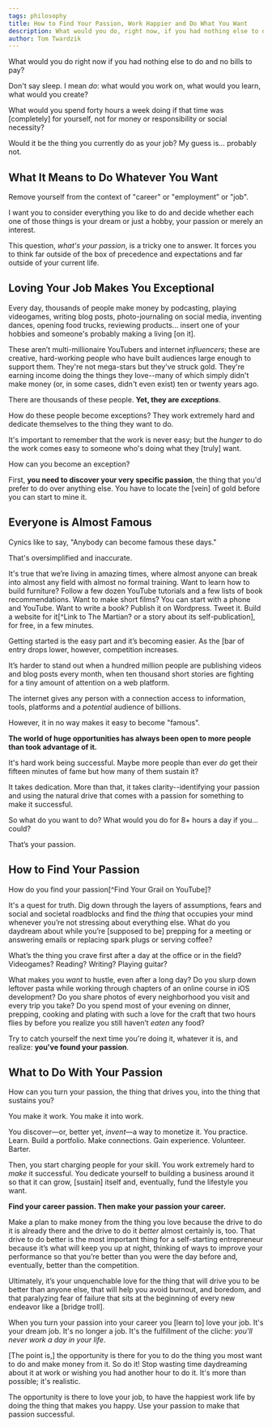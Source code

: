 ```yaml
---
tags: philosophy
title: How to Find Your Passion, Work Happier and Do What You Want
description: What would you do, right now, if you had nothing else to do and no bills to pay? What is your passion?
author: Tom Twardzik
---
```


What would you do right now if you had nothing else to do and no bills to pay?

Don't say sleep. I mean _do_: what would you work on, what would you learn, what would you create?

What would you spend forty hours a week doing if that time was [completely] for yourself, not for money or responsibility or social necessity?

Would it be the thing you currently do as your job? My guess is… probably not.

## What It Means to Do Whatever You Want

Remove yourself from the context of "career" or "employment” or "job".

I want you to consider everything you like to do and decide whether each one of those things is your dream or just a hobby, your passion or merely an interest.

This question, _what's your passion_, is a tricky one to answer. It forces you to think far outside of the box of precedence and expectations and far outside of your current life.

## Loving Your Job Makes You Exceptional

Every day, thousands of people make money by podcasting, playing videogames, writing blog posts, photo-journaling on social media, inventing dances, opening food trucks, reviewing products… insert one of your hobbies and someone's probably making a living [on it].

These aren’t multi-millionaire YouTubers and internet _influencers_; these are creative, hard-working people who have built audiences large enough to support them. They're not mega-stars but they've struck gold. They're earning income doing the things they love--many of which simply didn't make money (or, in some cases, didn't even exist) ten or twenty years ago.

There are thousands of these people. **Yet, they are _exceptions_**.

How do these people become exceptions? They work extremely hard and dedicate themselves to the thing they want to do. 

It's important to remember that the work is never easy; but the _hunger_ to do the work comes easy to someone who's doing what they [truly] want.

How can you become an exception?

First, **you need to discover your very specific passion**, the thing that you'd prefer to do over anything else. You have to locate the [vein] of gold before you can start to mine it.

## Everyone is Almost Famous

Cynics like to say, "Anybody can become famous these days."

That's oversimplified and inaccurate. 

It's true that we’re living in amazing times, where almost anyone can break into almost any field with almost no formal training. Want to learn how to build furniture? Follow a few dozen YouTube tutorials and a few lists of book recommendations. Want to make short films? You can start with a phone and YouTube. Want to write a book? Publish it on Wordpress. Tweet it. Build a website for it[^Link to The Martian? or a story about its self-publication], for free, in a few minutes.

Getting started is the easy part and it’s becoming easier. As the [bar of entry drops lower, however, competition increases. 

It’s harder to stand out when a hundred million people are publishing videos and blog posts every month, when ten thousand short stories are fighting for a tiny amount of attention on a web platform.

The internet gives any person with a connection access to information, tools, platforms and a _potential_ audience of billions.

However, it in no way makes it easy to become "famous".

**The world of huge opportunities has always been open to more people than took advantage of it.**

It's hard work being successful. Maybe more people than ever _do_ get their fifteen minutes of fame but how many of them sustain it?

It takes dedication. More than that, it takes clarity--identifying your passion and using the natural drive that comes with a passion for something to make it successful.

So what do you want to do? What would you do for 8+ hours a day if you… could? 

That’s your passion.

## How to Find Your Passion

How do you find your passion[^Find Your Grail on YouTube]? 

It's a quest for truth. Dig down through the layers of assumptions, fears and social and societal roadblocks and find the _thing_ that occupies your mind whenever you’re not stressing about everything else. What do you daydream about while you’re [supposed to be] prepping for a meeting or answering emails or replacing spark plugs or serving coffee?

What’s the thing you crave first after a day at the office or in the field? Videogames? Reading? Writing? Playing guitar?

What makes you _want_ to hustle, even after a long day? Do you slurp down leftover pasta while working through chapters of an online course in iOS development? Do you share photos of every neighborhood you visit and every trip you take? Do you spend most of your evening on dinner, prepping, cooking and plating with such a love for the craft that two hours flies by before you realize you still haven’t _eaten_ any food?

Try to catch yourself the next time you're doing it, whatever it is, and realize: **you've found your passion**.

## What to Do With Your Passion

How can you turn your passion, the thing that drives you, into the thing that sustains you?

You make it work. You make it into work. 

You discover—or, better yet, _invent_—a way to monetize it. You practice. Learn. Build a portfolio. Make connections. Gain experience. Volunteer. Barter. 

Then, you start charging people for your skill. You work extremely hard to _make_ it successful. You dedicate yourself to building a business around it so that it can grow, [sustain] itself and, eventually, fund the lifestyle you want.

**Find your career passion. Then make your passion your career.**

Make a plan to make money from the thing you love because the drive to do it is already there and the drive to do it _better_ almost certainly is, too. That drive to do better is the most important thing for a self-starting entrepreneur because it’s what will keep you up at night, thinking of ways to improve your performance so that you’re better than you were the day before and, eventually, better than the competition.

Ultimately, it’s your unquenchable love for the thing that will drive you to be better than anyone else, that will help you avoid burnout, and boredom, and that paralyzing fear of failure that sits at the beginning of every new endeavor like a [bridge troll].

When you turn your passion into your career you [learn to] love your job. It's your dream job. It's no longer a job. It's the fulfillment of the cliche: _you'll never work a day in your life_.

[The point is,] the opportunity is there for you to do the thing you most want to do and make money from it. So do it! Stop wasting time daydreaming about it at work or wishing you had another hour to do it. It's more than possible; it's realistic.

The opportunity is there to love your job, to have the happiest work life by doing the thing that makes you happy. Use your passion to make that passion successful.
